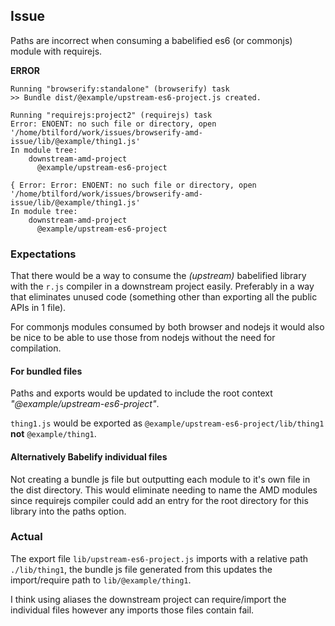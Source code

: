 ## Issue

Paths are incorrect when consuming a babelified es6 (or commonjs) module with requirejs. 

**ERROR**
```
Running "browserify:standalone" (browserify) task
>> Bundle dist/@example/upstream-es6-project.js created.

Running "requirejs:project2" (requirejs) task
Error: ENOENT: no such file or directory, open '/home/btilford/work/issues/browserify-amd-issue/lib/@example/thing1.js'
In module tree:
    downstream-amd-project
      @example/upstream-es6-project

{ Error: Error: ENOENT: no such file or directory, open '/home/btilford/work/issues/browserify-amd-issue/lib/@example/thing1.js'
In module tree:
    downstream-amd-project
      @example/upstream-es6-project
```

### Expectations 

That there would be a way to consume the _(upstream)_ babelified library with the `r.js` compiler in a downstream 
project easily. Preferably in a way that eliminates unused code (something other than exporting all the public APIs in 1
file). 

For commonjs modules consumed by both browser and nodejs it would also be nice to be able to use those from nodejs 
without the need for compilation. 
 
#### For bundled files
Paths and exports would be updated to include the root context _"@example/upstream-es6-project"_. 

`thing1.js` would be exported as `@example/upstream-es6-project/lib/thing1` **not** `@example/thing1`.

#### Alternatively Babelify individual files
Not creating a bundle js file but outputting each module to it's own file in the dist directory. This would eliminate 
needing to name the AMD modules since requirejs compiler could add an entry for the root directory for this library into 
the paths option.
 
 
### Actual
 
The export file `lib/upstream-es6-project.js` imports with a relative path `./lib/thing1`, the bundle js file generated 
from this updates the import/require path to `lib/@example/thing1`.  

I think using aliases the downstream project can require/import the individual files however any imports those files 
contain fail.